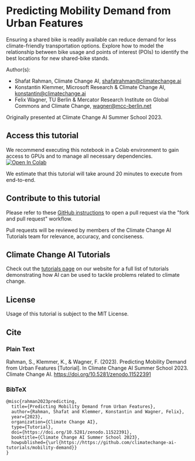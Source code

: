 # Predicting Mobility Demand from Urban Features
Ensuring a shared bike is readily available can reduce demand for less climate-friendly transportation options. Explore how to model the relationship between bike usage and points of interest (POIs) to identify the best locations for new shared-bike stands.

Author(s):
* Shafat Rahman, Climate Change AI, shafatrahman@climatechange.ai
* Konstantin Klemmer, Microsoft Research & Climate Change AI, konstantin@climatechange.ai
* Felix Wagner, TU Berlin & Mercator Research Institute on Global Commons and Climate Change, wagner@mcc-berlin.net

Originally presented at Climate Change AI Summer School 2023.

## Access this tutorial

We recommend executing this notebook in a Colab environment to gain access to GPUs and to manage all necessary dependencies. <a target="_blank" href="https://colab.research.google.com/github/climatechange-ai-tutorials/mobility-demand/blob/main/Predicting_Mobility_Demand_From_Urban_Features.ipynb">
  <img src="https://colab.research.google.com/assets/colab-badge.svg" alt="Open In Colab"/>
</a>

We estimate that this tutorial will take around 20 minutes to execute from end-to-end.

## Contribute to this tutorial

Please refer to these [GitHub instructions](https://docs.github.com/en/get-started/exploring-projects-on-github/contributing-to-a-project#about-forking) to open a pull request via the "fork and pull request" workflow. 

Pull requests will be reviewed by members of the Climate Change AI Tutorials team for relevance, accuracy, and conciseness.

## Climate Change AI Tutorials
Check out the [tutorials page](https://www.climatechange.ai/tutorials?) on our website for a full list of tutorials demonstrating how AI can be used to tackle problems related to climate change.

## License
Usage of this tutorial is subject to the MIT License.

## Cite

### Plain Text
Rahman, S., Klemmer, K., & Wagner, F. (2023). Predicting Mobility Demand from Urban Features [Tutorial]. In Climate Change AI Summer School 2023. Climate Change AI. https://doi.org/10.5281/zenodo.11522391

### BibTeX

```
@misc{rahman2023predicting,
  title={Predicting Mobility Demand from Urban Features},
  author={Rahman, Shafat and Klemmer, Konstantin and Wagner, Felix},
  year={2023},
  organization={Climate Change AI},
  type={Tutorial},
  doi={https://doi.org/10.5281/zenodo.11522391},
  booktitle={Climate Change AI Summer School 2023},
  howpublished={\url{https://https://github.com/climatechange-ai-tutorials/mobility-demand}}
}
```
